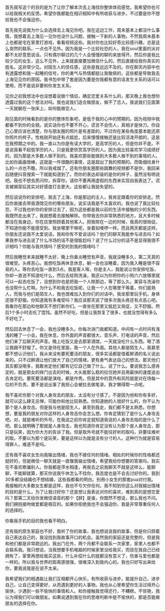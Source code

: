 首先我写这个的目的是为了让你了解本次去上海找你整体体验感觉。我希望你也可以给我相关的反馈。希望你我都能在相识相知中有所收获与进步。不过要是你不想给我也不会强迫你。

首先我先说我为什么会选择去上海见你吧。我在这边工作，周末基本上都没什么事情，我想着去上海见一见你也没什么问题，接触一下新的人事物。不然我周末基本上也都是宅在家里打游戏，看看视频这些。我对你也比较好奇比较感兴趣，总是这么突然的联系。一点也不见外。因为我是一个比较社恐的人，我在soul里面的派对都不太好意思说话。只有偶尔聊过的几个人会慢慢的聊的来放得开。然后你是我比较少见的女生，这么不见外，上来就直接要加微信什么的。然后直接给我你真实的姓名，这非常少见。对陌生人的信任感，这些是我远远不及的。你在聊天内容中也有透露想和我一起睡的信号，你的勇气与热情都挺让我敬佩的，这些都是导致我去上海见见你的原因。我书包中带了套是因为要是你我都有意的话发生关系的话可以使用，而不是说非要和你发生关系。

见你之初我想法中也没想着说做个情侣，确定恋爱关系什么的，那天晚上我也想你透露过我的这个想法对吗。我也说我们适合做朋友，做不了恋人。我说我们见面第一天就躺在一张床上，如何能做恋人。

刚见面的时候看到的是你的整体形象吧，是低于我的心中的预期的。因为视频中我都看不到你的全貌。说实话你也不要不开心，谎言不会伤人，真相才是快刀。你自己心里应该也清楚，你与朋友圈的照片是有差距的。不过你在某些角度基本能还原你照片的样子。性格刚开始还有点尴尬，后来慢慢接触还是比较活泼开朗的，这是在我预期之中的。我一直以为你是有读大学的，是高学历的人，但是你并不是。不是说我看不起低学历的人，只是我更欣赏高学历的人。因为我比较喜欢学习成绩好的，因为那是大多数人做不到的。我喜欢那些能做到大多数人做不到的事情的人。比如你画画很棒，这就是一件很酷的事情，这是超出了我的预期的。而吸烟纹身什么的一点也不酷，所以我戒烟了。还有你朋友圈那些跳舞的视频都不是你，我回来后随便抖音搜索一下就能知道到了。而你的表达却装的是你的样子，虽然没有明说吧。我也不想去质问你，拆穿你，请你不要再用虚假的东西来实现自我表达了。谎言被揭穿后其实对好感度打击更大。这些都让我挺失望的。

然后说说你的安排吧，我去了上海，你是那边的主人，我肯定跟着你的安排走。然后你直接去带我酒馆见你的哪些朋友。说实话我是不太喜欢的。我也说了我比较社恐，不过我也听你的安排过去了，因为这些都是我以前的生活中接触的少的东西。我既然走出来了，我就想着去接触解除。你带我去你非常熟悉的地方，且大多时候都没在我身边，你在店里照顾着其他客人。把我晾在一边的时候，我真的很局促。不知道你能不能感受到。我坐哪里干嘛呢，坐着如喽啰一样。而且两天都是这样。你朋友还说我不太爱说话，我和你有不爱说话吗？他们的聊天我能参与进去吗？如果我参与进去说了什么冷场的话不是很尴尬吗？说了什么过分的话不是显得我很不识相吗？你能与我共情吗？感受的到我的情绪吗？

然后我睡觉本来就睡不太好，晚上你鼻炎睡觉有声音，我就没睡多久，第二天真的很难受。头疼恶心。我想吃饭再休息休息，躺一会也没睡着，因为我入睡是很不容易的人。等你去吃饭一直到3点。我是客人唉，你是主人，我能说让你安排吃饭，你却一直说不知道吃什么，然后去给狗洗澡，我还以为你把你的小狗六六放哪里就可以一起去吃饭了，没想到你也是把我一个人晾那边，等了那么久。美容与洗澡你也没帮什么忙啊。为什么不和我去吃饭呢，让我一个人在哪里干等着，你们是熟人，而我与他们是陌生人，我也很难加入到你们的对话中。我坐那里玩手机，身体还很不舒服。你知道我有多难受吗？我应该那天说了很多次我头疼还有点恶心吧。我看你在那边和他聊天不想打断你们。一直坐在那里又尴尬又局促，又不舒服。然后1个多小时去吃了馄饨。虽然不好吃，但是让我恢复了很多，也就没觉得有多么不好吃了。

然后回去休息了一会，我也没睡多久。你每次进门我都知道。中间有一点时间有浅浅的睡了一小会。我在休息，你外面的声音都很大，音乐声，打电话的声音，然后他们来了后聊天的声音。晚上吃饭又是去那家酒馆，一天就没吃什么东西。喝了酒让我跟不舒服了。你又是待在里面，我一个人在外面。其他人都是陌生人。我甚至都不想认识他们，我从来没有要死要活的朋友，很多实话都是借着醉酒的名义说出来的。只不过醉酒让他们放大了自己的情绪，更有勇气表达自己的想法。那天他们其实都没喝多，我敢肯定他们都有记忆自己做了什么，说了什么。要说我怎么感肯定的，就是那女的摔门出去的时候，大头能那么稳的拉住她并且用最快的速度追出去肯定的。要死要活都是演戏，都是作秀。但是其中的意外和风险就是对在场每一位的不负责。要不是说出事了我担心会被拉去做笔录。我才懒得帮一点呢。

我不喜欢你那个对我人身攻击的朋友，太没有分寸感了。不是因为他和你有多好，就可以这么肆无忌惮，可能你和他比较熟悉。你知道她的人很好什么的，你不认为那个是人身攻击。但是我与他是陌生人，甚至到我走，我们都不是太熟悉。你想想，要是我的朋友对你这样的人身攻击你会怎么想。你肯定猜到了是什么人身攻击吧。对，就是难听的外号。在我说之前你肯定就知道我说的人身攻击指的是什么了吧。那么就明确了那就是人身攻击，我也知道你肯定没有认为那个是人身攻击，那只是玩笑，因为你大方的告诉了我。但是取外号就不能往好听的取吗，非要往难听的取。不要以为那个是玩笑，要是这样以为就是没有分寸的人。这种行为就是容易得罪人，难道不是吗。

还有我不喜欢女生向我输出情绪，我也不接任何的情绪。相处的时候你的性格都还挺好的，但是微信一聊天就是一直像我输出情绪，希望我给你想要的答案吗，我实在不喜欢欺骗别人。你我都是萍水相逢，再我去之前我聊天不就是这样么，能聊聊，不能聊就算，那天你说我午休怎么不找你，我态度也是不会去讨好你的。我到30多都没结婚也不想结婚，这些我都看的明白。别用小女生的那套pua对付我。我接触的大多数女生都是这样，我也不亏欠你任何。我不知到你这么对我输出情绪的目的是什么，为了让我讨好你？还是想让我表达对你的喜欢，难到真的是想恋爱吗？那第二天给你发微信语音的那个【辞】是谁，你既然不想说，那么我也不问。我们拥抱接吻做爱都是相互的。如果你拒绝我也不会强迫你，我是非常尊重任何人的选择的。

你看我手机的目的我也看不明白。

还有我的原生家庭也不好，我听了你的故事，我也想说说我的故事，但是你只顾着自己表达自己的，我没找到我故事开口的机会。虽然我的家庭还是完整的，但是我和他们都是非常疏远的。我出门在外，两个月都不会联系一次家里，家里人也都不会联系我。我只想说，当我想要手机电脑的时候家里没给我买，而现在我自己已经拥有了，家里再想给我买这些，什么补偿什么的就都没有意义了，伤害与爱也都是一样的。所以我与世界的距离感很强，很难深入到我内心的。我也只好写出来给你，要我说我是在说不太来。

我希望我们的相遇能让我们互相都开心快乐，有所收获与进步。能提升自己，进步自己，让自己变得更好，从而遇到更好的人事物。我也从心里希望你生活过得开心愉快，少遇到一些不愉快的事情和人。和你接触我觉得还行，不糟糕，不惊艳，我认为得我们可以做朋友。如果说遇到我在你的思维判断中是不愉快的，那是否能做朋友的选择在你。

